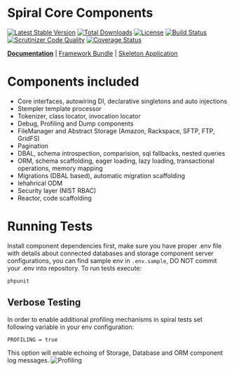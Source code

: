 Spiral Core Components
================================

[![Latest Stable Version](https://poser.pugx.org/spiral/components/v/stable)](https://packagist.org/packages/spiral/components) 
[![Total Downloads](https://poser.pugx.org/spiral/components/downloads)](https://packagist.org/packages/spiral/components)
[![License](https://poser.pugx.org/spiral/components/license)](https://packagist.org/packages/spiral/components)
[![Build Status](https://travis-ci.org/spiral/components.svg?branch=master)](https://travis-ci.org/spiral/components)
[![Scrutinizer Code Quality](https://scrutinizer-ci.com/g/spiral/components/badges/quality-score.png)](https://scrutinizer-ci.com/g/spiral/components/?branch=master)
[![Coverage Status](https://coveralls.io/repos/github/spiral/components/badge.svg?branch=feature/pre-split)](https://coveralls.io/github/spiral/components?branch=feature/pre-split)

<b>[Documentation](http://spiral-framework.com/guide)</b> | [Framework Bundle](https://github.com/spiral/spiral) | [Skeleton Application](https://github.com/spiral/application)

# Components included
  - Core interfaces, autowiring DI, declarative singletons and auto injections
  - Stempler template processor
  - Tokenizer, class locator, invocation locator
  - Debug, Profiling and Dump components
  - FileManager and Abstract Storage (Amazon, Rackspace, SFTP, FTP, GridFS)
  - Pagination
  - DBAL, schema introspection, comparision, sql fallbacks, nested queries
  - ORM, schema scaffolding, eager loading, lazy loading, transactional operations, memory mapping
  - Migrations (DBAL based), automatic migration scaffolding
  - Iehahrical ODM
  - Security layer (NIST RBAC)
  - Reactor, code scaffolding

# Running Tests
Install component dependencies first, make sure you have proper .env file with details about
connected databases and storage component server configurations, you can find sample env in `.env.sample`,
DO NOT commit your .env into repository. To run tests execute:

```
phpunit
```

## Verbose Testing
In order to enable additional profiling mechanisms in spiral tests set following variable in your 
env configuration:

```
PROFILING = true
```

This option will enable echoing of Storage, Database and ORM component log messages.
![Profiling](http://image.prntscr.com/image/539b6b6ae59a4aceaf86bf1747c994fb.png)
